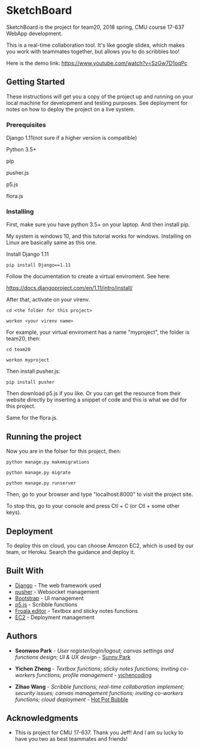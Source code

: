 # SketchBoard

SketchBoard is the project for team20, 2018 spring, CMU course 17-637 WebApp development.

This is a real-time collaboration tool. It's like google slides, which makes you work with teammates
together, but allows you to do scribbles too!

Here is the demo link: https://www.youtube.com/watch?v=SzGw7D1oqPc

## Getting Started

These instructions will get you a copy of the project up and running on your local machine for development and testing purposes. See deployment for notes on how to deploy the project on a live system.

### Prerequisites

Django 1.11(not sure if a higher version is compatible)

Python 3.5+

pip

pusher.js

p5.js

flora.js

### Installing

First, make sure you have python 3.5+ on your laptop. And then install pip.

My system is windows 10, and this tutorial works for windows. Installing on Linux are basically same as this one.

Install Django 1.11

```
pip install Django==1.11
```

Follow the documentation to create a virtual enviroment. See here: 

https://docs.djangoproject.com/en/1.11/intro/install/

After that, activate on your virenv.

```
cd <the folder for this project>

workon <your virenv name>
```

For example, your virtual enviroment has a name "myproject", the folder is team20, then:

```
cd team20

workon myproject
```

Then install pusher.js:

```
pip install pusher

```

Then download p5.js if you like. Or you can get the resource from their website directly by inserting a snippet of code and this is what we did for this project.

Same for the flora.js.

## Running the project

Now you are in the folser for this project, then:

```
python manage.py makemigrations

python manage.py migrate

python manage.py runserver

```

Then, go to your browser and type "localhost:8000" to visit the project site.

To stop this, go to your console and press Ctl + C (or Ctl + some other keys).

## Deployment

To deploy this on cloud, you can choose Amozon EC2, which is used by our team, or Heroku. Search the guidance and deploy it.

## Built With

* [Django](https://www.djangoproject.com/) - The web framework used
* [pusher](https://pusher.com/) - Websocket management
* [Bootstrap](https://getbootstrap.com/) - UI management
* [p5.js](https://p5js.org/) - Scribble functions
* [Froala editor](https://www.froala.com/wysiwyg-editor) - Textbox and sticky notes functions
* [EC2](https://aws.amazon.com/ec2/) - Deployment management

## Authors

* **Seonwoo Park** - *User register/login/logout; canvas settings and functions design; UI & UX design* - [Sunny Park](https://github.com/sunny-sunwoo)

* **Yichen Zheng** - *Textbox functions; sticky notes functions; inviting co-workers functions; profile management* - [yichencoding](https://github.com/yichencoding)

* **Zihao Wang** - *Scribble functions; real-time collaboration implement; security issues; canvas management functions; inviting co-workers functions; cloud deployment* - [Hot Pot Bubble](https://github.com/zihaowangcmu)

## Acknowledgments

* This is project for CMU 17-637. Thank you Jeff! And I am su lucky to have you two as best teammates and friends!

